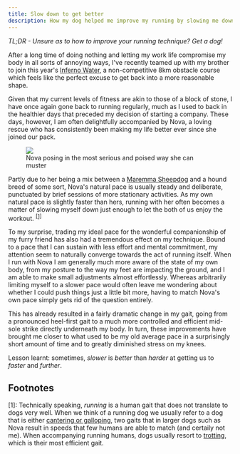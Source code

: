 ```yaml
---
title: Slow down to get better
description: How my dog helped me improve my running by slowing me down
---
```


_TL;DR - Unsure as to how to improve your running technique? Get a dog!_

After a long time of doing nothing and letting my work life compromise my body
in all sorts of annoying ways, I've recently teamed up with my brother to join
this year's [Inferno Water][inferno-run], a non-competitive 8km obstacle course
which feels like the perfect excuse to get back into a more reasonable shape.

Given that my current levels of fitness are akin to those of a block of stone, 
I have once again gone back to running regularly, much as I used to back in the
healthier days that preceded my decision of starting a company. These days, 
however, I am often delightfully accompanied by Nova, a loving rescue who has
consistently been making my life better ever since she joined our pack.

<figure>
  <img src="{{ '/images/nova.jpg' | prepend: site.baseurl | prepend: site.url }}">
  <figcaption>
    Nova posing in the most serious and poised way she can muster
  </figcaption>
</figure>

Partly due to her being a mix between a [Maremma Sheepdog][maremma-sheepdog]
and a hound breed of some sort, Nova's natural pace is usually steady and 
deliberate, punctuated by brief sessions of more stationary activities. As my
own natural pace is slightly faster than hers, running with her often becomes a
matter of slowing myself down just enough to let the both of us enjoy the
workout. <sup>[\[1\]](#foot-1)</sup>

To my surprise, trading my ideal pace for the wonderful companionship of my 
furry friend has also had a tremendous effect on my technique. Bound to a pace
that I can sustain with less effort and mental commitment, my attention seem to
naturally converge towards the act of running itself. When I run with Nova I am
generally much more aware of the state of my own body, from my posture to the 
way my feet are impacting the ground, and I am able to make small adjustments
almost effortlessly. Whereas arbitrarily limiting myself to a slower pace would
often leave me wondering about whether I could push things just a little bit
more, having to match Nova's own pace simply gets rid of the question entirely.

This has already resulted in a fairly dramatic change in my gait, going from a
pronounced heel-first gait to a much more controlled and efficient mid-sole 
strike directly underneath my body. In turn, these improvements have brought me
closer to what used to be my old average pace in a surprisingly short amount of
time and to greatly diminished stress on my knees.

Lesson learnt: sometimes, _slower_ is _better_ than _harder_ at getting us to 
_faster_ and _further_.

## Footnotes

\[<a id="foot-1">1</a>\]: Technically speaking, _running_ is a human gait that
does not translate to dogs very well. When we think of a running dog we usually
refer to a dog that is either [cantering or galloping][dog-gaits], two gaits
that in larger dogs such as Nova result in speeds that few humans are able to 
match (and certaily not me). When accompanying running humans, dogs usually 
resort to [trotting][dog-gaits], which is their most efficient gait.

[inferno-run]: https://www.infernorun.it/it/water/
[maremma-sheepdog]: https://en.wikipedia.org/wiki/Maremma_Sheepdog
[dog-gaits]: https://pethelpful.com/dogs/A-Guide-to-Understanding-Dog-Gait

